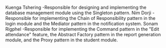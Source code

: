 Kuenga Tshering
    -Responsible for designing and implementing the database management module using the Singleton pattern.
Nim Dorji
    -Responsible for implementing the Chain of Responsibility pattern in the login module and the Mediator pattern in the notification system.
Sonam Rigphel
    -Responsible for implementing the Command pattern in the "Edit attendance" feature, the Abstract Factory pattern in the report generation module, and the Proxy pattern in the student module.
